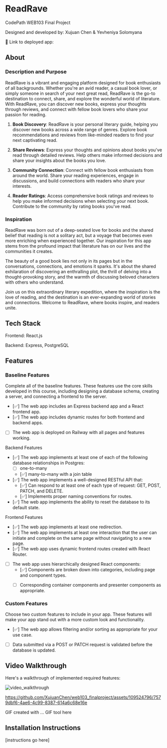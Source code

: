 # ReadRave

CodePath WEB103 Final Project

Designed and developed by: Xujuan Chen & Yevheniya Solomyana

🔗 Link to deployed app:

## About

### Description and Purpose

ReadRave is a vibrant and engaging platform designed for book enthusiasts of all backgrounds. Whether you're an avid reader, a casual book lover, or simply someone in search of your next great read, ReadRave is the go-to destination to connect, share, and explore the wonderful world of literature. With ReadRave, you can discover new books, express your thoughts through reviews, and connect with fellow book lovers who share your passion for reading.

1. **Book Discovery**: ReadRave is your personal literary guide, helping you discover new books across a wide range of genres. Explore book recommendations and reviews from like-minded readers to find your next captivating read.

2. **Share Reviews**: Express your thoughts and opinions about books you've read through detailed reviews. Help others make informed decisions and share your insights about the books you love.

3. **Community Connection**: Connect with fellow book enthusiasts from around the world. Share your reading experiences, engage in discussions, and build connections with readers who share your interests.

4. **Reader Ratings**: Access comprehensive book ratings and reviews to help you make informed decisions when selecting your next book. Contribute to the community by rating books you've read.

### Inspiration

ReadRave was born out of a deep-seated love for books and the shared belief that reading is not a solitary act, but a voyage that becomes even more enriching when experienced together. Our inspiration for this app stems from the profound impact that literature has on our lives and the communities it creates.

The beauty of a good book lies not only in its pages but in the conversations, connections, and emotions it sparks. It's about the shared exhilaration of discovering an enthralling plot, the thrill of delving into a thought-provoking story, and the warmth of discussing beloved characters with others who understand.

Join us on this extraordinary literary expedition, where the inspiration is the love of reading, and the destination is an ever-expanding world of stories and connections. Welcome to ReadRave, where books inspire, and readers unite.

## Tech Stack

Frontend: React.js

Backend: Express, PostgreSQL

## Features

### Baseline Features 
Complete all of the baseline features. These features use the core skills developed in this course, including designing a database schema, creating a server, and connecting a frontend to the server.

- [✅] The web app includes an Express backend app and a React frontend app. 
- [✅] The web app includes dynamic routes for both frontend and backend apps. 
- [ ] The web app is deployed on Railway with all pages and features working.

Backend Features

- [✅] The web app implements at least one of each of the following database relationships in Postgres:
    - [ ] one-to-many 
    - [✅] many-to-many with a join table 
- [✅] The web app implements a well-designed RESTful API that:
    - [✅] Can respond to at least one of each type of request: GET, POST, PATCH, and DELETE.
    - [✅] Implements proper naming conventions for routes.
- [✅] The web app implements the ability to reset the database to its default state. 


Frontend Features

- [✅] The web app implements at least one redirection. 
- [✅] The web app implements at least one interaction that the user can initiate and complete on the same page without navigating to a new page.
- [✅] The web app uses dynamic frontend routes created with React Router. 
- [ ] The web app uses hierarchically designed React components:
    - [✅] Components are broken down into categories, including page and component types. 
    - [ ] Corresponding container components and presenter components as appropriate.


### Custom Features

Choose two custom features to include in your app. These features will make your app stand out with a more custom look and functionality.

- [✅] The web app allows filtering and/or sorting as appropriate for your use case.
- [ ] Data submitted via a POST or PATCH request is validated before the database is updated.


## Video Walkthrough

Here's a walkthrough of implemented required features:

![video_walkthrough](https://github.com/XujuanChen/web103_finalproject/assets/72937387/dc037daa-d615-4c2a-840e-290e18616262)



https://github.com/XujuanChen/web103_finalproject/assets/109524796/7579dbf6-4ae6-4c99-8387-614a6c68e16e


<!-- Replace this with whatever GIF tool you used! -->
GIF created with ...  GIF tool here
<!-- Recommended tools:
[Kap](https://getkap.co/) for macOS
[ScreenToGif](https://www.screentogif.com/) for Windows
[peek](https://github.com/phw/peek) for Linux. -->


## Installation Instructions

[instructions go here]
